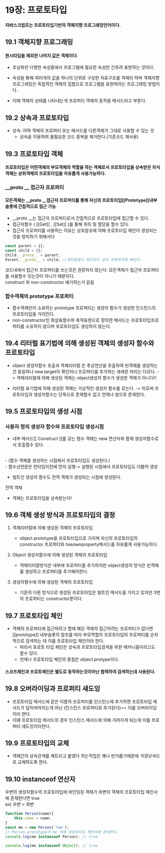 # 19장: 프로토타입

#### 자바스크립트는 프로토타입기반의 객체지향 프로그래밍언어이다. 

## 19.1 객체지향 프로그래밍 

#### 원시타입을 제외한 나머지 값은 객체이다.

- 추상화란 다향한 속성중에서 프로그램에 필요한 속성만 간추려 표현하는 것이다.

- 속성을 통해 여러개의 값을 하나의 단위로 구성한 자료구조를 객체라 하며 객체지향 프로그래밍은 독립적인 객체의 집합으로 프로그램을 표현하려는 프로그래밍 방법이다.
- 이때 객체의 상태를 나타내는게 프로퍼티 객체의 동작을 메서드라고 부른다.

## 19.2 상속과 프로토타입

- 상속: 어떡 객체의 프로퍼티 또는 메서드를 다른객체가 그대로 사용할 수 있는 것
   - 상속을 이용하여 불필요한 코드 중복을 제거한다.(기존코드 재사용)

## 19.3 프로토타입 객체

#### 프로토타입은 어떤객체의 부모객체의 역할을 하는 객체로서 프로토타입을 상속받은 자식객체는 상위객체의 프로토타입을 자유롭게 사용가능하다.

### _\_proto _\_ 접근자 프로퍼티
#### 모든객체는 _\_proto _\_접근자 프로퍼티를 통해 자신의 프로토타입[[Prototype]]내부슬롯에 간접적으로 접근 가능

- _\_proto _\_는 접근자 프로퍼티로서 간접적으로 프로토타입에 접근할 수 있다.
- 접근자함수 ( [[Get]] , [[Set]] )를 통해 취득 및 할당을 할수 있다.
- 접근자 프로퍼티를 사용하는 이유는 상호참조에 의해 프로토타입 체인이 생성되는 것을 방지하기 위해서다

```js
const parent = {};
const child = {};
Child.__proto__ = parent;
Parent.__proto__ = child; //체인종점이 확인되지 않아 무한루프에 빠진다.
```

코드내에서 접근자 프로퍼티를 쓰는것은 권장하지 않는다. 모든객체가 접근자 프로퍼티를 사용할수 잇는것이 아니기 때문이다.
<br/>
construct 와 non-constructor 얘기하는거 같음

### 함수객체의 prototype 프로퍼티

- 함수객체만이 소유하는 prototype 프로퍼티는 생성자 함수가 생성한 인스턴스의 프로토타입을 가리킨다.
- non-constructor인 화살표함수와 축약표현으로 정의한 메서드는 프로토타입프로퍼티를 소유하지 않으며 포로토타입도 생성하지 않는다.


## 19.4 리터럴 표기법에 의해 생성된 객체의 생성자 함수와 프로토타입
- object 생성자함수 호출과 객체리터럴 은 추상연산을 호출하여 빈객체를 생성하는 건 동일하나 new.target의 확인이나 프로퍼티를 추가하는 세세한 처리는 다르다.
-> 객체리터럴에 의해 생성된 객체는 object생성자 함수가 생성한 객체가 아니다!!

- 리터럴 표기법에 의해 생성된 객체는 가상적인 생성자 함수를 갖는다.
-> 이로써 프로토타입과 생성자함수는 단독으로 존재할수 없고 언제나 쌍으로 존재한다.

## 19.5 프로토타입의 생성 시점
### 사용자 정의 생성자 함수와 프로토타입 생성시점
- 내부 메서드[[ Construct ]]를 갖는 함수 객체는 new 연산자와 함께 생성자함수로서 호출할수 있다.
<br/>
- (함수 객체를 생성하는 시점에서 프로토타입도 생성된다.)<br/>
- 함수선언문은 런타임이전에 먼저 실행-> 실행된 시점에서 프로토타입도 더불어 생성

- 빌트인 생성자 함수도 전역 객체가 생성되는 시점에 생성된다.

전역 객체
- 객체는 프로토타입을 상속받는다!

## 19.6 객체 생성 방식과 프로토타입의 결정  
1. 객체리터럴에 의해 생성된 객체의 프로토타입
   - object.prototype을 프로토타입으로 가지며 자신의 프로토타입의 constructor 프로퍼티와 hasownproperty메서드를 자유롭게 사용가능하다.
   
2. Object 생성자함수에 의해 생성된 객체의 프로토타입
   - 객체리터럴방식은 내부에 프로퍼티를 추가하지만 object생성자 방식은 빈객체를 생성하고 프로퍼티를 추가해야한다.
3. 생성자함수에 의해 생성된 객체의 프로토타입
   - 기존의 다른 방식으로 생성된 프로토타입은 빌트인 메서드를 가지고 있지만 3번의 프로퍼티는 constructor뿐이다.

## 19.7 프로토타입 체인

- 객체의 프로퍼티에 접근하려고 할때 해당 객체의 접근하려는 프로퍼티가 없다면 [[prototype]] 내부슬롯의 참조를 따라 부모역할의 프로토타입의 프로퍼티를 순차적으로 검색하는 데 이를 프로토타입 체인이라 한다.
   - 따라서 포로토 타입 체인은 상속과 프로토타입검색을 위한 메커니즘이라고도 할수 있다.
   - 언제나 프로토타입 체인의 종점은 object.protype이다.
#### 스코프체인과 프로토체인은 별도로 동작하는것이아닌 협력하여 검색하는데 사용된다.

## 19.8 오버라이딩과 프로퍼티 섀도잉

- 프로토타입 메서드에 같은 이름의 프로퍼티를 인스턴스에 추가하면 프로토타입 메서드가 덮어씌어지는게 아닌 (인스턴스 프로퍼티로 추가된다)=> 이를 오버라이딩이라 한다. 
- 이떄 프로토타입 메서드의 경우 인스턴스 메서드에 의해 가려지게 되는데 이를 프로퍼티 섀도잉이라한다.

## 19.9 프로토타입의 교체 

- 객체간의 상속관계를 깨트리고 붙였다 하는작업은 꽤나 번거롭기때문에 *직접상속*으로 교체하도록 한다.

## 19.10 instanceof 연산자
우변의 생성자함수의 프로토타입에 바인딩된 객체가 좌변의 객체의 프로토타입 체인사에 존재한다면 true
 <br/> ex) 우변 > 좌변
```js
function Person(name){
    this.name = name;
}
const me = new Person('lee');
// Person.prototype이 me 객체 프로토타입 체인사에 존제한다.
console.log(me instanceof Person); // true

console.log(me instanceof Object); // true
```
